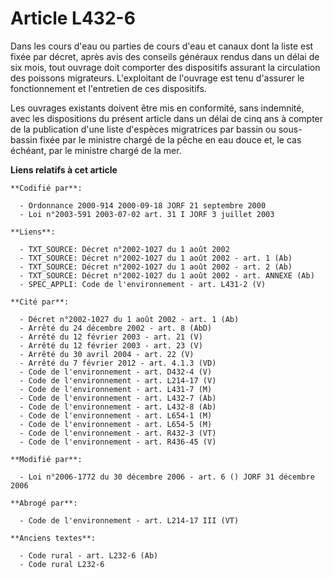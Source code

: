 # Article L432-6

Dans les cours d'eau ou parties de cours d'eau et canaux dont la liste est fixée par décret, après avis des conseils généraux
rendus dans un délai de six mois, tout ouvrage doit comporter des dispositifs assurant la circulation des poissons
migrateurs. L'exploitant de l'ouvrage est tenu d'assurer le fonctionnement et l'entretien de ces dispositifs.

Les ouvrages existants doivent être mis en conformité, sans indemnité, avec les dispositions du présent article dans un délai
de cinq ans à compter de la publication d'une liste d'espèces migratrices par bassin ou sous-bassin fixée par le ministre
chargé de la pêche en eau douce et, le cas échéant, par le ministre chargé de la mer.

**Liens relatifs à cet article**

	**Codifié par**:

	  - Ordonnance 2000-914 2000-09-18 JORF 21 septembre 2000
	  - Loi n°2003-591 2003-07-02 art. 31 I JORF 3 juillet 2003

	**Liens**:

	  - TXT_SOURCE: Décret n°2002-1027 du 1 août 2002
	  - TXT_SOURCE: Décret n°2002-1027 du 1 août 2002 - art. 1 (Ab)
	  - TXT_SOURCE: Décret n°2002-1027 du 1 août 2002 - art. 2 (Ab)
	  - TXT_SOURCE: Décret n°2002-1027 du 1 août 2002 - art. ANNEXE (Ab)
	  - SPEC_APPLI: Code de l'environnement - art. L431-2 (V)

	**Cité par**:

	  - Décret n°2002-1027 du 1 août 2002 - art. 1 (Ab)
	  - Arrêté du 24 décembre 2002 - art. 8 (AbD)
	  - Arrêté du 12 février 2003 - art. 21 (V)
	  - Arrêté du 12 février 2003 - art. 23 (V)
	  - Arrêté du 30 avril 2004 - art. 22 (V)
	  - Arrêté du 7 février 2012 - art. 4.1.3 (VD)
	  - Code de l'environnement - art. D432-4 (V)
	  - Code de l'environnement - art. L214-17 (V)
	  - Code de l'environnement - art. L431-7 (M)
	  - Code de l'environnement - art. L432-7 (Ab)
	  - Code de l'environnement - art. L432-8 (Ab)
	  - Code de l'environnement - art. L654-1 (M)
	  - Code de l'environnement - art. L654-5 (M)
	  - Code de l'environnement - art. R432-3 (VT)
	  - Code de l'environnement - art. R436-45 (V)

	**Modifié par**:

	  - Loi n°2006-1772 du 30 décembre 2006 - art. 6 () JORF 31 décembre 2006

	**Abrogé par**:

	  - Code de l'environnement - art. L214-17 III (VT)

	**Anciens textes**:

	  - Code rural - art. L232-6 (Ab)
	  - Code rural L232-6
